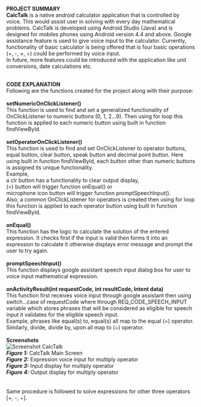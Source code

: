 <b>PROJECT SUMMARY</b><br>
<b>CalcTalk</b> is a native android calculator application that is controlled by voice. This would assist user in solving with every day mathematical problems.
CalcTalk is developed using Android Studio (Java) and is designed for mobiles phones using Android version 4.4 and above. Google assistance feature is used to give voice input to the calculator. Currently, functionality of
basic calculator is being offered that is four basic operations (+, -, ×, ÷) could be performed by voice input.<br>
In future, more features could be introduced with the application like unit conversions, date calculations etc.<br><br>

<b>CODE EXPLANATION</b><br>
Following are the functions created for the project along with their purpose:
<br><br>
<b>setNumericOnClickListener()</b><br>
This function is used to find and set a generalized functionality of OnClickListener to numeric buttons (0, 1, 2…9). Then using for loop this function is applied to each numeric button using built in function findViewById. 
<br><br>
<b>setOperatorOnClickListener()</b><br>
This function is used to find and set OnClickListener to operator buttons, equal button, clear button, speak button and decimal point button. Here using built in function findViewById, each button other than numeric buttons is assigned its unique functionality. 
<br>Example, <br>
a clr button has a functionality to clear output display, <br>
(=) button will trigger function onEqual() or <br>
microphone icon button will trigger function promptSpeechInput().<br>
Also, a common OnClickListener for operators is created then using for loop this function is applied to each operator button using built in function findViewById. 
<br><br>
<b>onEqual()</b><br>
This function has the logic to calculate the solution of the entered expression. It checks first if the input is valid then forms it into an expression to calculate it otherwise displays error message and prompt the user to try again.
<br><br>
<b>promptSpeechInput()</b><br>
This function displays google assistant speech input dialog box for user to voice input mathematical expression.
<br><br>
<b>onActivityResult(int requestCode, int resultCode, Intent data)</b><br>
This function first receives voice input through google assistant then using switch...case of requestCode where through REQ_CODE_SPEECH_INPUT variable which stores phrases that will be considered as eligible for speech input it validates for the eligible speech input.
<br>Example, phrases like equal(s) to, equal(s) all map to the equal (=) operator. Similarly, divide, divide by, upon all map to (÷) operator.
<br><br>
<b>Screenshots</b><br>
 ![Screenshot CalcTalk](https://user-images.githubusercontent.com/56563643/215346784-79cb5f74-e657-4714-b529-17abb72c1532.png)
<br>
**_Figure 1:_** CalcTalk Main Screen<br>
**_Figure 2:_** Expression voice input for multiply operator<br>
**_Figure 3:_** Input display for multiply operator<br>
**_Figure 4:_** Output display for multiply operator<br>
<br><br>
Same procedure is followed to solve expressions for other three operators [+, -, ÷].
